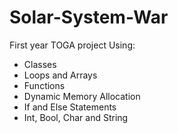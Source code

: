 # Solar-System-War

 First year TOGA project
Using: 
- Classes 
- Loops and Arrays
- Functions
- Dynamic Memory Allocation
- If and Else Statements 
- Int, Bool, Char and String 
